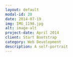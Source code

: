 ```yaml
---
layout: default
modal-id: 20
date: 2014-07-19
img: IMG_1198.jpg
alt: image-alt
project-date: April 2014
client: Start Bootstrap
category: Web Development
description: A self-portrait
---
```


